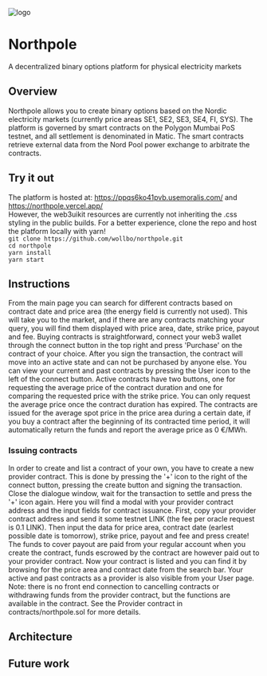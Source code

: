 ![logo](https://user-images.githubusercontent.com/34742686/164756366-89852e9b-8155-4955-a889-886024c7f1e9.png)
# Northpole
A decentralized binary options platform for physical electricity markets
## Overview
Northpole allows you to create binary options based on the Nordic electricity markets (currently price areas SE1, SE2, SE3, SE4, FI, SYS). The platform is governed by smart contracts on the Polygon Mumbai PoS testnet, and all settlement is denominated in Matic. The smart contracts retrieve external data from the Nord Pool power exchange to arbitrate the contracts.

## Try it out
The platform is hosted at:
https://ppqs6ko41pvb.usemoralis.com/ and
https://northpole.vercel.app/ <br>
However, the web3uikit resources are currently not inheriting the .css styling in the public builds. For a better experience, clone the repo and host the platform locally with yarn! <br>
`git clone https://github.com/wollbo/northpole.git` <br>
`cd northpole` <br>
`yarn install` <br>
`yarn start`<br>

## Instructions
From the main page you can search for different contracts based on contract date and price area (the energy field is currently not used). This will take you to the market, and if there are any contracts matching your query, you will find them displayed with price area, date, strike price, payout and fee. Buying contracts is straightforward, connect your web3 wallet through the connect button in the top right and press 'Purchase' on the contract of your choice. After you sign the transaction, the contract will move into an active state and can not be purchased by anyone else. You can view your current and past contracts by pressing the User icon to the left of the connect button. Active contracts have two buttons, one for requesting the average price of the contract duration and one for comparing the requested price with the strike price. You can only request the average price once the contract duration has expired. The contracts are issued for the average spot price in the price area during a certain date, if you buy a contract after the beginning of its contracted time period, it will automatically return the funds and report the average price as 0 €/MWh.
### Issuing contracts
In order to create and list a contract of your own, you have to create a new provider contract. This is done by pressing the '+' icon to the right of the connect button, pressing the create button and signing the transaction. Close the dialogue window, wait for the transaction to settle and press the '+' icon again. Here you will find a modal with your provider contract address and the input fields for contract issuance. First, copy your provider contract address and send it some testnet LINK (the fee per oracle request is 0.1 LINK). Then input the data for price area, contract date (earlest possible date is tomorrow), strike price, payout and fee and press create! The funds to cover payout are paid from your regular account when you create the contract, funds escrowed by the contract are however paid out to your provider contract. Now your contract is listed and you can find it by browsing for the price area and contract date from the search bar. Your active and past contracts as a provider is also visible from your User page. Note: there is no front end connection to cancelling contracts or withdrawing funds from the provider contract, but the functions are available in the contract. See the Provider contract in contracts/northpole.sol for more details. 
## Architecture

## Future work
